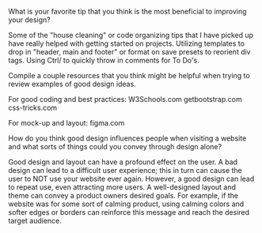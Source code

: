 What is your favorite tip that you think is the most beneficial to improving your design?

Some of the "house cleaning" or code organizing tips that I have picked up have really helped with getting started on projects. Utilizing templates to drop in "header, main and footer" or format on save presets to reorient div tags. Using Ctrl/ to quickly throw in comments for To Do's. 


Compile a couple resources that you think might be helpful when trying to review examples of good design ideas.

For good coding and best practices:
W3Schools.com
getbootstrap.com 
css-tricks.com

For mock-up and layout:
figma.com

How do you think good design influences people when visiting a website and what sorts of things could you convey through design alone?

Good design and layout can have a profound effect on the user. A bad design can lead to a difficult user experience; this in turn can cause the user to NOT use your website ever again. However, a good design can lead to repeat use, even attracting more users. 
A well-designed layout and theme can convey a product owners desired goals. For example, if the website was for some sort of calming product, using calming colors and softer edges or borders can reinforce this message and reach the desired target audience.
  

